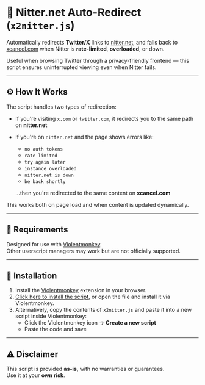 # 🔁 Nitter.net Auto-Redirect (`x2nitter.js`)

Automatically redirects **Twitter/X** links to [nitter.net](https://nitter.net), and falls back to [xcancel.com](https://xcancel.com) when Nitter is **rate-limited**, **overloaded**, or down.

Useful when browsing Twitter through a privacy-friendly frontend — this script ensures uninterrupted viewing even when Nitter fails.

---

## ⚙️ How It Works

The script handles two types of redirection:

- If you're visiting `x.com` or `twitter.com`, it redirects you to the same path on **nitter.net**
- If you're on `nitter.net` and the page shows errors like:

  - `no auth tokens`
  - `rate limited`
  - `try again later`
  - `instance overloaded`
  - `nitter.net is down`
  - `be back shortly`

  ...then you're redirected to the same content on **xcancel.com**

This works both on page load and when content is updated dynamically.

---

## 🧩 Requirements

Designed for use with [Violentmonkey](https://violentmonkey.github.io/).  
Other userscript managers may work but are not officially supported.

---

## 🚀 Installation

1. Install the [Violentmonkey](https://violentmonkey.github.io/) extension in your browser.
2. [Click here to install the script](./x2nitter.user.js), or open the file and install it via Violentmonkey.
3. Alternatively, copy the contents of `x2nitter.js` and paste it into a new script inside Violentmonkey:
   - Click the Violentmonkey icon → **Create a new script**
   - Paste the code and save

---

## ⚠️ Disclaimer

This script is provided **as-is**, with no warranties or guarantees.  
Use it at your **own risk**.
